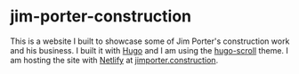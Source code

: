 # jim-porter-construction

This is a website I built to showcase some of Jim Porter's construction work and his business. I built it with [Hugo](https://gohugo.io/) and I am using the [hugo-scroll](https://themes.gohugo.io/hugo-scroll/) theme. I am hosting the site with [Netlify](https://www.netlify.com/) at [jimporter.construction](https://jimporter.construction/).

